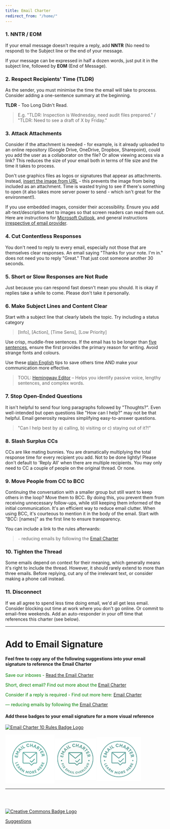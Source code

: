 ```yaml
---
title: Email Charter
redirect_from: "/home/"
---
```

### 1. NNTR / EOM
If your email message doesn't require a reply, add **NNTR** (No need to respond) to the Subject line or the end of your message.

If your message can be expressed in half a dozen words, just put it in the subject line, followed by **EOM** (End of Message).

### 2. Respect Recipients' Time (TLDR)
As the sender, you must minimise the time the email will take to process. Consider adding a one-sentence summary at the beginning. 

**TLDR** - Too Long Didn't Read.  

> E.g. "TLDR: Inspection is Wednesday, need audit files prepared." / "TLDR: Need to see a draft of X by Friday."

### 3. Attack Attachments
Consider if the attachment is needed - for example, is it already uploaded to an online repository (Google Drive, OneDrive, Dropbox, Sharepoint), could you add the user as a collaborator on the file? Or allow viewing access via a link? This reduces the size of your email both in terms of file size and the time it takes to process.

Don't use graphics files as logos or signatures that appear as attachments. Instead, [insert the image from URL](https://www.mail-signatures.com/articles/insert-internetlinked-image-outlook-signature/) - this prevents the image from being included as an attachment. Time is wasted trying to see if there's something to open (it also takes more server power to send - which isn't great for the environment!).

If you use embedded images, consider their accessibility. Ensure you add alt-text/descriptive text to images so that screen readers can read them out. Here are instructions for [Microsoft Outlook](https://support.microsoft.com/en-gb/office/video-improve-image-accessibility-in-email-e93969e3-21c1-47ad-a4c5-0e5fb868a7f8), and general instructions [irrespective of email provider](https://www.audioeye.com/post/the-surprising-gap-in-email-accessibility/).

### 4. Cut Contentless Responses
You don't need to reply to every email, especially not those that are themselves clear responses. An email saying "Thanks for your note. I'm in." does not need you to reply "Great." That just cost someone another 30 seconds.

### 5. Short or Slow Responses are Not Rude
Just because you can respond fast doesn't mean you should. It is okay if replies take a while to come. Please don't take it personally.

### 6. Make Subject Lines and Content Clear 
Start with a subject line that clearly labels the topic. Try including a status category 
> [Info], [Action], [Time Sens], [Low Priority]  

Use crisp, muddle-free sentences. If the email has to be longer than [five sentences](http://five.sentenc.es/), ensure the first provides the primary reason for writing. Avoid strange fonts and colours.

Use these [plain English](https://www.kent.ac.uk/guides/plain-english) tips to save others time AND make your communication more effective.

> TOOL: [Hemingway Editor](https://hemingwayapp.com) – Helps you identify passive voice, lengthy sentences, and complex words.

### 7. Stop Open-Ended Questions
It isn't helpful to send four long paragraphs followed by "Thoughts?". Even well-intended but open questions like "How can I help?" may not be that helpful. Email generosity requires simplifying easy-to-answer questions. 
> "Can I help best by a) calling, b) visiting or c) staying out of it?!"

### 8. Slash Surplus CCs
CCs are like mating bunnies. You are dramatically multiplying the total response time for every recipient you add. Not to be done lightly! Please don't default to 'Reply All' when there are multiple recipients. You may only need to CC a couple of people on the original thread. Or none.

### 9. Move People from CC to BCC
Continuing the conversation with a smaller group but still want to keep others in the loop? Move them to BCC. By doing this, you prevent them from receiving unnecessary follow-ups, while still keeping them informed of the initial communication. It's an efficient way to reduce email clutter. When using BCC, it's courteous to mention it in the body of the email. Start with "BCC: [names]" as the first line to ensure transparency.

You can include a link to the rules afterwards: 
> `-` reducing emails by following the [Email Charter](https://email-charter.github.io/)

### 10. Tighten the Thread
Some emails depend on context for their meaning, which generally means it's right to include the thread. However, it should rarely extend to more than three emails. Before replying, cut any of the irrelevant text, or consider making a phone call instead.

### 11. Disconnect
If we all agree to spend less time doing email, we'd all get less email. Consider blocking out time at work where you don't go online. Or commit to email-free weekends. Add an auto-responder in your off time that references this charter (see below).

---

# Add to Email Signature 

#### Feel free to copy any of the following suggestions into your email signature to reference the Email Charter

<span style="color: green;">Save our inboxes - </span><a href="https://email-charter.github.io/">Read the Email Charter</a>

<span style="color: green;">Short, direct email? Find out more about the </span><a href="https://email-charter.github.io/">Email Charter</a>

<span style="color: green;">Consider if a reply is required - Find out more here: </span><a href="https://email-charter.github.io/">Email Charter</a>

<span style="color: green;"> –– reducing emails by following the </span><a href="https://email-charter.github.io/">Email Charter</a>

#### Add these badges to your email signature for a more visual reference

<span><a href="https://email-charter.github.io/"><img src="https://img.shields.io/badge/Email%20Charter-Learn%20More-blue" alt="Email Charter 10 Rules Badge Logo" /></a></span>

<div style="display: flex; gap: 2px; align-items: center;">
	<span><a href="https://email-charter.github.io/"><img src="/assets/img/EmailCharter_Badge-fullTransparent.png" width="155" alt="Email Charter Badge 1" /></a></span>
    <span><a href="https://email-charter.github.io/"><img src="/assets/img/EmailCharter_Badge2-whiteBackground.png" width="130" alt="Email Charter Badge 2" /></a></span>
    <span><a href="https://email-charter.github.io/"><img src="/assets/img/EmailCharter_Badge3-whiteBackground.png" width="140" alt="Email Charter Badge 3" /></a></span>
</div>

---
<br>
<br>
<p><a href="http://creativecommons.org/licenses/by/4.0/" target="_blank" rel="noopener"><img src="https://img.shields.io/badge/License-CC%20BY%204.0-lightgrey.svg" alt="Creative Commons Badge Logo" /> </a></p>
<p><a href="https://github.com/email-charter/email-charter.github.io/issues/new/choose" target="_blank" rel="noopener">Suggestions</a></p>
